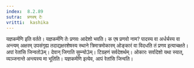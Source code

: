 ```yaml
---
index:  8.2.89
sutra:  प्रणवष् टेः
vritti:  kashika 
---
```


यज्ञकर्मणि इति वर्तते। यज्ञकर्मणि तेः प्रणवः आदेशो भवति। क एष प्रणवो नाम? पादस्य वा अर्धर्चस्य वा अन्त्यम् अक्षरम् उपसंगृह्य तदाद्यक्षरशेषस्य स्थाने त्रिमात्रमोकारम् ओङ्कारं वा विदधति तं प्रणव इत्याचक्षते। अपां रेतांसि जिन्वतो3म्। देवान् जिगाति सुम्न्यो3म्। टिग्रहणं सर्वदेशर्थम्। ओकारः सर्वादेशो यथा स्यात्, व्यञ्जनान्ते अन्त्यस्य मा भूतिति। यज्ञकर्मणि इत्येव, आपं रेतांसि जिन्वति।

